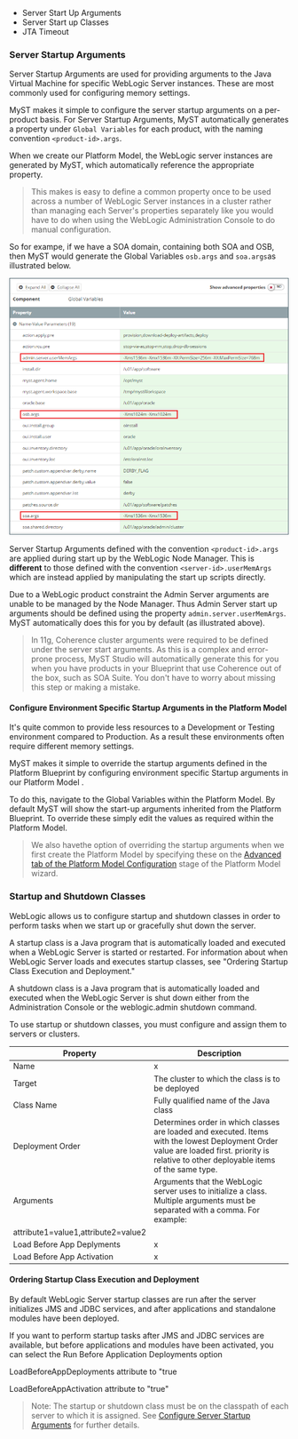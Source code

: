 
* Server Start Up Arguments
* Server Start up Classes
* JTA Timeout

### Server Startup Arguments
Server Startup Arguments are used for providing arguments to the Java Virtual Machine for specific WebLogic Server instances. These are most commonly used for configuring memory settings. 

MyST makes it simple to configure the server startup arguments on a per-product basis. For Server Startup Arguments, MyST automatically generates a property under `Global Variables` for each product, with the naming convention `<product-id>.args`. 

When we create our Platform Model, the WebLogic server instances are generated by MyST, which automatically reference the appropriate property. 

> This makes is easy to define a common property once to be used across a number of WebLogic Server instances in a cluster rather than managing each Server's properties separately like you would have to do when using the WebLogic Administration Console to do manual configuration.

So for exampe, if we have a SOA domain, containing both SOA and OSB, then MyST would generate the Global Variables `osb.args` and `soa.args`as illustrated below.

![](img/setServerStartupArguments.PNG)

Server Startup Arguments defined with the convention `<product-id>.args` are applied during start up by the WebLogic Node Manager. This is **different** to those defined with the convention `<server-id>.userMemArgs` which are instead applied by manipulating the start up scripts directly. 

Due to a WebLogic product constraint the Admin Server arguments are unable to be managed by the Node Manager. Thus Admin Server start up arguments should be defined using the property `admin.server.userMemArgs`. MyST automatically does this for you by default (as illustrated above).

> In 11g, Coherence cluster arguments were required to be defined under the server start arguments. As this is a complex and error-prone process, MyST Studio will automatically generate this for you when you have products in your Blueprint that use Coherence out of the box, such as SOA Suite. You don't have to worry about missing this step or making a mistake.

#### Configure Environment Specific Startup Arguments in the Platform Model
It's quite common to provide less resources to a Development or Testing environment compared to Production. As a result these environments often require different memory settings.

MyST makes it simple to override the startup arguments defined in the Platform Blueprint by configuring environment specific Startup arguments in our Platform Model
. 

To do this, navigate to the Global Variables within the Platform Model. By default MyST will show the start-up arguments inherited from the Platform Blueprint. To override these simply edit the values as required within the Platform Model.

> We also havethe option of overriding the startup arguments when we first create the Platform Model by specifying these on the [Advanced tab of the Platform Model Configuration](/part3/3.4.editPlatformBlueprint/3.4.2.platformBlueprintEditor.md#override) stage of the Platform Model wizard.

### Startup and Shutdown Classes
WebLogic allows us to configure startup and shutdown classes in order to perform tasks when we start up or gracefully shut down the server. 

A startup class is a Java program that is automatically loaded and executed when a WebLogic Server is started or restarted. For information about when WebLogic Server loads and executes startup classes, see "Ordering Startup Class Execution and Deployment."

A shutdown class is a Java program that is automatically loaded and executed when the WebLogic Server is shut down either from the Administration Console or the weblogic.admin shutdown command. 

To use startup or shutdown classes, you must configure and assign them to servers or clusters. 

| Property | Description |
| -------- | ----------- |
| Name | x |
| Target | The cluster to which the class is to be deployed |
| Class Name | Fully qualified name of the Java class |
| Deployment Order | Determines order in which classes are loaded and executed. Items with the lowest Deployment Order value are loaded first. priority is relative to other deployable items of the same type. |
| Arguments | Arguments that the WebLogic server uses to initialize a class. Multiple arguments must be separated with a comma. For example: 
attribute1=value1,attribute2=value2 |
| Load Before App Deplyments | x |
| Load Before App Activation | x |


#### Ordering Startup Class Execution and Deployment
By default WebLogic Server startup classes are run after the server initializes JMS and JDBC services, and after applications and standalone modules have been deployed.

If you want to perform startup tasks after JMS and JDBC services are available, but before applications and modules have been activated, you can select the Run Before Application Deployments option

LoadBeforeAppDeployments attribute to "true

LoadBeforeAppActivation attribute to "true"

> Note: The startup or shutdown class must be on the classpath of each server to which it is assigned. See [Configure Server Startup Arguments](tbc) for further details.